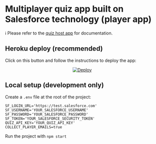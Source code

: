 # Multiplayer quiz app built on Salesforce technology (player app)

ℹ️ Please refer to the [quiz host app](https://github.com/pozil/quiz-host-app) for documentation.

## Heroku deploy (recommended)

Click on this button and follow the instructions to deploy the app:

<p align="center">
  <a href="https://heroku.com/deploy?template=https://github.com/pozil/quiz-player-app/edit/master">
    <img src="https://www.herokucdn.com/deploy/button.svg" alt="Deploy">
  </a>
<p>

## Local setup (development only)

Create a `.env` file at the root of the project:

```
SF_LOGIN_URL='https://test.salesforce.com'
SF_USERNAME='YOUR_SALESFORCE_USERNAME'
SF_PASSWORD='YOUR_SALESFORCE_PASSWORD'
SF_TOKEN='YOUR_SALESFORCE_SECURITY_TOKEN'
QUIZ_API_KEY='YOUR_QUIZ_API_KEY'
COLLECT_PLAYER_EMAILS=true
```

Run the project with `npm start`
